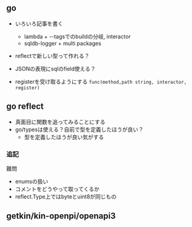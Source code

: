 ## go

- いろいろ記事を書く

  - lambda + --tagsでのbuildの分岐, interactor
  - sqldb-logger + multi packages

- reflectで新しい型って作れる？
- JSONの表現にsqlのfield使える？
- registerを受け取るようにする `func(method,path string, interactor, register)`


## go reflect

- 真面目に関数を追ってみることにする
- go/typesは使える？自前で型を定義したほうが良い？
  - 型を定義したほうが良い気がする

### 追記

難問

- enumsの扱い
- コメントをどうやって取ってくるか
- reflect.Type上ではbyteとuint8が同じもの


## getkin/kin-openpi/openapi3
